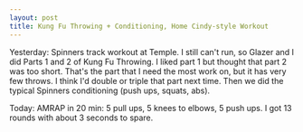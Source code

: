 ```yaml
---
layout: post
title: Kung Fu Throwing + Conditioning, Home Cindy-style Workout
---
```


Yesterday: Spinners track workout at Temple. I still can&#39;t run, so Glazer and I did Parts 1 and 2 of Kung Fu Throwing. I liked part 1 but thought that part 2 was too short. That&#39;s the part that I need the most work on, but it has very few throws. I think I&#39;d double or triple that part next time. Then we did the typical Spinners conditioning (push ups, squats, abs).

Today: AMRAP in 20 min: 5 pull ups, 5 knees to elbows, 5 push ups. I got 13 rounds with about 3 seconds to spare.
